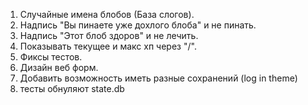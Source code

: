 1. Случайные имена блобов (База слогов).
2. Надпись "Вы пинаете уже дохлого блоба" и не пинать.
3. Надпись "Этот блоб здоров" и не лечить.
4. Показывать текущее и макс хп через "/".
5. Фиксы тестов.
6. Дизайн веб форм.
7. Добавить возможность иметь разные сохранений (log in theme)
8. тесты обнуляют state.db